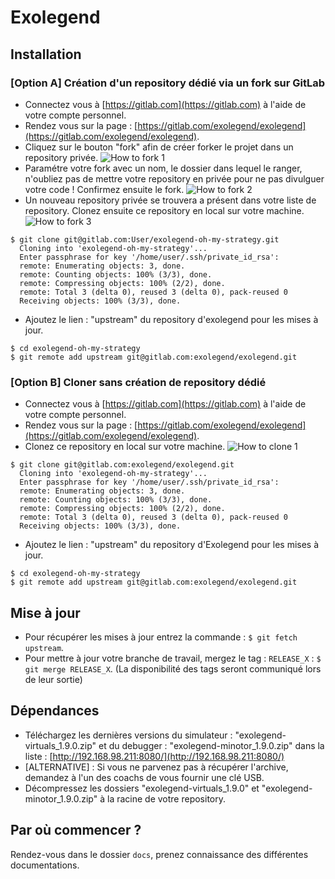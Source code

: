 # Exolegend

## Installation

### [Option A] Création d'un repository dédié via un fork sur GitLab

- Connectez vous à [https://gitlab.com](https://gitlab.com) à l'aide de votre compte personnel. 
- Rendez vous sur la page : [https://gitlab.com/exolegend/exolegend](https://gitlab.com/exolegend/exolegend).
- Cliquez sur le bouton "fork" afin de créer forker le projet dans un repository privée. ![How to fork 1](./docs/images/readme_fork_1.jpg)
- Paramétre votre fork avec un nom, le dossier dans lequel le ranger, n'oubliez pas de mettre votre repository en privée pour ne pas divulguer votre code ! Confirmez ensuite le fork. ![How to fork 2](./docs/images/readme_fork_2.jpg)
- Un nouveau repository privée se trouvera a présent dans votre liste de repository. Clonez ensuite ce repository en local sur votre machine. ![How to fork 3](./docs/images/readme_fork_3.jpg)
```
$ git clone git@gitlab.com:User/exolegend-oh-my-strategy.git
  Cloning into 'exolegend-oh-my-strategy'...
  Enter passphrase for key '/home/user/.ssh/private_id_rsa':
  remote: Enumerating objects: 3, done.
  remote: Counting objects: 100% (3/3), done.
  remote: Compressing objects: 100% (2/2), done.
  remote: Total 3 (delta 0), reused 3 (delta 0), pack-reused 0
  Receiving objects: 100% (3/3), done.
```
- Ajoutez le lien : "upstream" du repository d'exolegend pour les mises à jour.
```
$ cd exolegend-oh-my-strategy
$ git remote add upstream git@gitlab.com:exolegend/exolegend.git
```

### [Option B] Cloner sans création de repository dédié

- Connectez vous à [https://gitlab.com](https://gitlab.com) à l'aide de votre compte personnel.
- Rendez vous sur la page : [https://gitlab.com/exolegend/exolegend](https://gitlab.com/exolegend/exolegend).
- Clonez ce repository en local sur votre machine. ![How to clone 1](./docs/images/readme_clone_1.jpg)
```
$ git clone git@gitlab.com:exolegend/exolegend.git
  Cloning into 'exolegend-oh-my-strategy'...
  Enter passphrase for key '/home/user/.ssh/private_id_rsa':
  remote: Enumerating objects: 3, done.
  remote: Counting objects: 100% (3/3), done.
  remote: Compressing objects: 100% (2/2), done.
  remote: Total 3 (delta 0), reused 3 (delta 0), pack-reused 0
  Receiving objects: 100% (3/3), done.
```
- Ajoutez le lien : "upstream" du repository d'Exolegend pour les mises à jour.
```
$ cd exolegend-oh-my-strategy
$ git remote add upstream git@gitlab.com:exolegend/exolegend.git
```

## Mise à jour

- Pour récupérer les mises à jour entrez la commande : `$ git fetch upstream`.
- Pour mettre à jour votre branche de travail, mergez le tag : `RELEASE_X` : `$ git merge RELEASE_X`. (La disponibilité des tags seront communiqué lors de leur sortie)

## Dépendances

- Téléchargez les dernières versions du simulateur : "exolegend-virtuals\_1.9.0.zip" et du debugger : "exolegend-minotor\_1.9.0.zip" dans la liste : [http://192.168.98.211:8080/](http://192.168.98.211:8080/)
- [ALTERNATIVE] : Si vous ne parvenez pas à récupérer l'archive, demandez à l'un des coachs de vous fournir une clé USB.
- Décompressez les dossiers "exolegend-virtuals\_1.9.0" et "exolegend-minotor\_1.9.0.zip" à la racine de votre repository.

## Par où commencer ?

Rendez-vous dans le dossier `docs`, prenez connaissance des différentes documentations.
